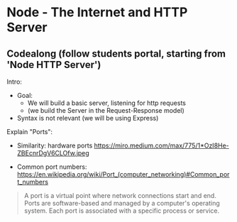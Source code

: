 
# Node - The Internet and HTTP Server


<!-- 

- Part 1: Skip all (we have already covered all this content) untill 'Why would I use a backend?'

- Part 2: codealong

-->

## Codealong (follow students portal, starting from 'Node HTTP Server')

Intro:
- Goal:
  - We will build a basic server, listening for http requests
  - (we build the Server in the Request-Response model)
- Syntax is not relevant (we will be using Express)


Explain "Ports":

- Similarity: hardware ports
  https://miro.medium.com/max/775/1*OzI8He-ZBEcnrDgV6CLOfw.jpeg

- Common port numbers:
  https://en.wikipedia.org/wiki/Port_(computer_networking)#Common_port_numbers

> A port is a virtual point where network connections start and end. 
> Ports are software-based and managed by a computer's operating system. 
> Each port is associated with a specific process or service.




